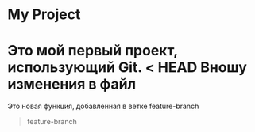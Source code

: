 # My Project
Это мой первый проект, использующий Git.
< HEAD
Вношу изменения в файл
=
Это новая функция, добавленная в ветке feature-branch
> feature-branch

